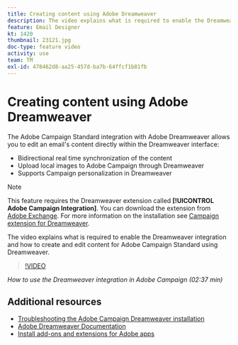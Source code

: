 ```yaml
---
title: Creating content using Adobe Dreamweaver
description: The video explains what is required to enable the Dreamweaver integration and how to create and edit content for Adobe Campaign Standard using Dreamweaver.
feature: Email Designer
kt: 1420
thumbnail: 23121.jpg
doc-type: feature video
activity: use
team: TM
exl-id: 478462d8-aa25-457d-ba7b-64ffcf1b81fb
---
```

# Creating content using Adobe Dreamweaver

The Adobe Campaign Standard integration with Adobe Dreamweaver allows you to edit an email's content directly within the Dreamweaver interface:

* Bidirectional real time synchronization of the content
* Upload local images to Adobe Campaign through Dreamweaver
* Supports Campaign personalization in Dreamweaver

>[!NOTE]
>
>This feature requires the  Dreamweaver extension called **[!UICONTROL Adobe Campaign Integration]**. You can download the extension from [Adobe Exchange](https://exchange.adobe.com/creativecloud.html#search). For more information on the installation see [Campaign extension for Dreamweaver](https://helpx.adobe.com/dreamweaver/using/working-with-dreamweaver-and-campaign.html).

The video explains what is required to enable the Dreamweaver integration and how to create and edit content for Adobe Campaign Standard using Dreamweaver.

>[!VIDEO](https://video.tv.adobe.com/v/23121?quality=12)

*How to use the Dreamweaver integration in Adobe Campaign (02:37 min)*

## Additional resources

* [Troubleshooting the Adobe Campaign Dreamweaver installation](https://helpx.adobe.com/dreamweaver/kb/dreamweaver-campaign-integration-issue.html)
* [Adobe Dreamweaver Documentation](https://helpx.adobe.com/dreamweaver/using/working-with-dreamweaver-and-campaign.html)
* [Install add-ons and extensions for Adobe apps](https://helpx.adobe.com/creative-cloud/kb/installingextensionsandaddons.html)
